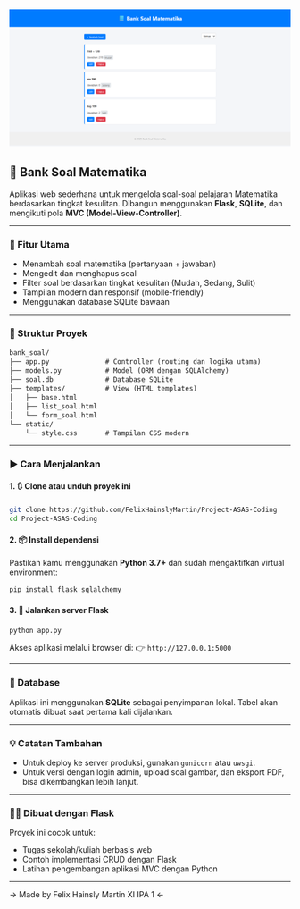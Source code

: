 ![alt text](https://github.com/FelixHainslyMartin/Project-ASAS-Coding/blob/main/Image.png?raw=true)
---

## 📘 Bank Soal Matematika

Aplikasi web sederhana untuk mengelola soal-soal pelajaran Matematika berdasarkan tingkat kesulitan. Dibangun menggunakan **Flask**, **SQLite**, dan mengikuti pola **MVC (Model-View-Controller)**.

---

### 🔧 Fitur Utama

* Menambah soal matematika (pertanyaan + jawaban)
* Mengedit dan menghapus soal
* Filter soal berdasarkan tingkat kesulitan (Mudah, Sedang, Sulit)
* Tampilan modern dan responsif (mobile-friendly)
* Menggunakan database SQLite bawaan

---

### 📁 Struktur Proyek

```
bank_soal/
├── app.py              # Controller (routing dan logika utama)
├── models.py           # Model (ORM dengan SQLAlchemy)
├── soal.db             # Database SQLite
├── templates/          # View (HTML templates)
│   ├── base.html
│   ├── list_soal.html
│   └── form_soal.html
└── static/
    └── style.css       # Tampilan CSS modern
```

---

### ▶️ Cara Menjalankan

#### 1. 🔃 Clone atau unduh proyek ini

```bash
git clone https://github.com/FelixHainslyMartin/Project-ASAS-Coding
cd Project-ASAS-Coding
```

#### 2. 📦 Install dependensi

Pastikan kamu menggunakan **Python 3.7+** dan sudah mengaktifkan virtual environment:

```bash
pip install flask sqlalchemy
```

#### 3. 🚀 Jalankan server Flask

```bash
python app.py
```

Akses aplikasi melalui browser di:
👉 `http://127.0.0.1:5000`

---

### 💾 Database

Aplikasi ini menggunakan **SQLite** sebagai penyimpanan lokal. Tabel akan otomatis dibuat saat pertama kali dijalankan.

---

### 💡 Catatan Tambahan

* Untuk deploy ke server produksi, gunakan `gunicorn` atau `uwsgi`.
* Untuk versi dengan login admin, upload soal gambar, dan eksport PDF, bisa dikembangkan lebih lanjut.

---

### 🧑‍💻 Dibuat dengan Flask

Proyek ini cocok untuk:

* Tugas sekolah/kuliah berbasis web
* Contoh implementasi CRUD dengan Flask
* Latihan pengembangan aplikasi MVC dengan Python

---

-> Made by Felix Hainsly Martin XI IPA 1 <-